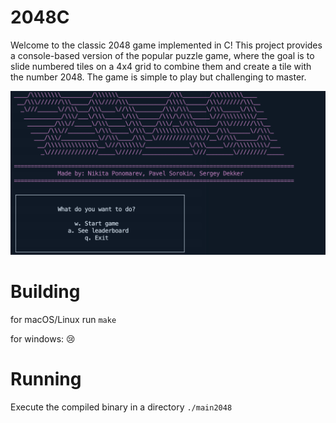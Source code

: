# 2048C

Welcome to the classic 2048 game implemented in C! This project provides a console-based version of the popular puzzle game, where the goal is to slide numbered tiles on a 4x4 grid to combine them and create a tile with the number 2048. The game is simple to play but challenging to master.

![Alt text](images/mainScreen.png)

# Building

for macOS/Linux run `make`

for windows: 😢

# Running

Execute the compiled binary in a directory `./main2048`
